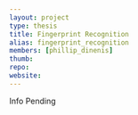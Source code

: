 ```yaml
---
layout: project
type: thesis
title: Fingerprint Recognition
alias: fingerprint_recognition
members: [phillip_dinenis]
thumb:
repo:
website:
---
```

Info Pending
